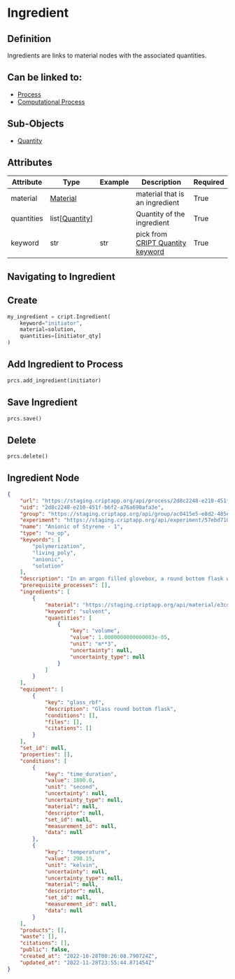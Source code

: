 # Ingredient

## Definition
Ingredients are links to material nodes with the associated quantities.


## Can be linked to:
* <a href="../../nodes/process" target="_blank">Process</a>
* <a href="../../nodes/computational_process" target="_blank">Computational Process</a>

## Sub-Objects
* <a href="../quantity" target="_blank">Quantity</a>


## Attributes

| Attribute  | Type                             | Example | Description                                                                 | Required |
|------------|----------------------------------|---------|-----------------------------------------------------------------------------|----------|
| material   | [Material](../nodes/material.md) |         | material that is an ingredient                                              | True     |
| quantities | list[[Quantity](./quantity.md)]  |         | Quantity of the ingredient                                                  | True     |
| keyword    | str                              | str     | pick from [CRIPT Quantity keyword](https://criptapp.org/keys/quantity-key/) | True     |

## Navigating to Ingredient 

## Create
```python
my_ingredient = cript.Ingredient(
    keyword="initiator", 
    material=solution, 
    quantities=[initiator_qty]
)
```

## Add Ingredient to Process
```python
prcs.add_ingredient(initiator)
```

## Save Ingredient
```python
prcs.save()
```

## Delete
```python
prcs.delete()
```

## Ingredient Node

```json hl_lines="16-30"
{
    "url": "https://staging.criptapp.org/api/process/2d8c2248-e210-451f-b6f2-a76a690afa3e/",
    "uid": "2d8c2248-e210-451f-b6f2-a76a690afa3e",
    "group": "https://staging.criptapp.org/api/group/ac0415e5-e8d2-485e-ad7d-5029b73dc3c1/",
    "experiment": "https://staging.criptapp.org/api/experiment/57ebd710-a2fd-4b12-b386-b927260f6b76/",
    "name": "Anionic of Styrene - 1",
    "type": "no_op",
    "keywords": [
        "polymerization",
        "living_poly",
        "anionic",
        "solution"
    ],
    "description": "In an argon filled glovebox, a round bottom flask was filled with dried toluene.",
    "prerequisite_processes": [],
    "ingredients": [
        {
            "material": "https://staging.criptapp.org/api/material/e3cd0a06-88a8-455e-bf94-74ed7a5d2c3d/",
            "keyword": "solvent",
            "quantities": [
                {
                    "key": "volume",
                    "value": 1.0000000000000003e-05,
                    "unit": "m**3",
                    "uncertainty": null,
                    "uncertainty_type": null
                }
            ]
        }
    ],
    "equipment": [
        {
            "key": "glass_rbf",
            "description": "Glass round bottom flask",
            "conditions": [],
            "files": [],
            "citations": []
        }
    ],
    "set_id": null,
    "properties": [],
    "conditions": [
        {
            "key": "time_duration",
            "value": 1800.0,
            "unit": "second",
            "uncertainty": null,
            "uncertainty_type": null,
            "material": null,
            "descriptor": null,
            "set_id": null,
            "measurement_id": null,
            "data": null
        },
        {
            "key": "temperature",
            "value": 298.15,
            "unit": "kelvin",
            "uncertainty": null,
            "uncertainty_type": null,
            "material": null,
            "descriptor": null,
            "set_id": null,
            "measurement_id": null,
            "data": null
        }
    ],
    "products": [],
    "waste": [],
    "citations": [],
    "public": false,
    "created_at": "2022-10-28T00:26:08.790724Z",
    "updated_at": "2022-11-28T23:55:44.871454Z"
}

```
